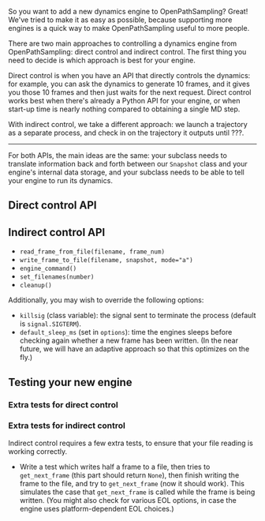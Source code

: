 So you want to add a new dynamics engine to OpenPathSampling? Great! We've
tried to make it as easy as possible, because supporting more engines is a
quick way to make OpenPathSampling useful to more people.

There are two main approaches to controlling a dynamics engine from
OpenPathSampling: direct control and indirect control. The first thing you
need to decide is which approach is best for your engine.

Direct control is when you have an API that directly controls the dynamics:
for example, you can ask the dynamics to generate 10 frames, and it gives
you those 10 frames and then just waits for the next request.  Direct
control works best when there's already a Python API for your engine, or
when start-up time is nearly nothing compared to obtaining a single MD step.

With indirect control, we take a different approach: we launch a trajectory
as a separate process, and check in on the trajectory it outputs until ???.


---

For both APIs, the main ideas are the same: your subclass needs to translate
information back and forth between our `Snapshot` class and your engine's
internal data storage, and your subclass needs to be able to tell your
engine to run its dynamics.

## Direct control API

## Indirect control API

* `read_frame_from_file(filename, frame_num)`
* `write_frame_to_file(filename, snapshot, mode="a")`
* `engine_command()`
* `set_filenames(number)`
* `cleanup()`

Additionally, you may wish to override the following options:

* `killsig` (class variable): the signal sent to terminate the process
  (default is `signal.SIGTERM`).
* `default_sleep_ms` (set in `options`): time the engines sleeps before
  checking again whether a new frame has been written. (In the near future,
  we will have an adaptive approach so that this optimizes on the fly.)

## Testing your new engine

### Extra tests for direct control

### Extra tests for indirect control

Indirect control requires a few extra tests, to ensure that your file
reading is working correctly.

* Write a test which writes half a frame to a file, then tries to
  `get_next_frame` (this part should return `None`), then finish writing the
  frame to the file, and try to `get_next_frame` (now it should work). This
  simulates the case that `get_next_frame` is called while the frame is
  being written. (You might also check for various EOL options, in case
  the engine uses platform-dependent EOL choices.)
